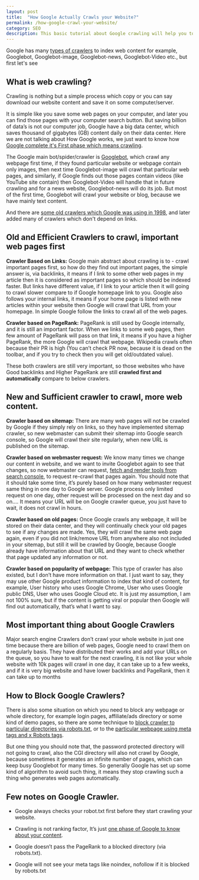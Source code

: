 ```yaml
---
layout: post
title:  "How Google Actually Crawls your Website?"
permalink: /how-google-crawl-your-website/
category: SEO
description: This basic tutorial about Google crawling will help you to become a master in SEO.
---
```

Google has many <a href="https://support.google.com/webmasters/answer/1061943?hl=en" target="_blank"> types of crawlers</a> to index web content for example, Googlebot, Googlebot-image, Googlebot-news, Googlebot-Video etc., but first let's see

## What is web crawling?  ##

Crawling is nothing but a simple process which copy or you can say download our website content and save it on some computer/server.

It is simple like you save some web pages on your computer, and later you can find those pages with your computer search button. But saving billion of data’s is not our computer job, Google have a big data center, which saves thousand of gigabytes (GB) content daily on their data center. Here we are not talking about How Google works, we just want to know how [Google complete it's First phase which means crawling](/crawling-indexing-and-ranking/ "Google three phase: Crawling, Indexing and Ranking"). 

The Google main bot/spider/crawler is [Googlebot](https://support.google.com/webmasters/answer/182072?hl=en), which crawl any webpage first time, if they found particular website or webpage contain only images, then next time Googlebot-image will crawl that particular web pages, and similarly, if Google finds out those pages contain videos (like YouTube site contain) then Googlebot-Video will handle that in future crawling and for a news website, Googlebot-news will do its job. But most of the first time, Googlebot will crawl your website or blog, because we have mainly text content.

And there are [some old crawlers which Google was using in 1998](http://oak.cs.ucla.edu/~cho/papers/cho-order.pdf), and later added many of crawlers which don't depend on links.

## Old and Efficient Crawlers to crawl, important web pages first ##

**Crawler Based on Links:** Google main abstract about crawling is to - crawl important pages first, so how do they find out important pages, the simple answer is, via backlinks, it means if I link to some other web pages in my article then it is considered as important pages so which should be indexed faster. But links have different value, if I link to your article then it will going to crawl slower compare to if Google homepage link to you. Google also follows your internal links, it means if your home page is listed with new articles within your website then Google will crawl that URL from your homepage. In simple Google follow the links to crawl all of the web pages.

**Crawler based on PageRank:** PageRank is still used by Google internally, and it is still an important factor. When we links to some web pages, then few amount of PageRank will pass on that link, it means if you have a higher PageRank, the more Google will crawl that webpage. Wikipedia crawls often because their PR is high (You can’t check PR now, because it is dead on the toolbar, and if you try to check then you will get old/outdated value).

These both crawlers are still very important, so those websites who have Good backlinks and Higher PageRank are still **crawled first and automatically** compare to below crawlers.

## New and Sufficient crawler to crawl, more web content. ##

**Crawler based on sitemap:** There are many web pages will not be crawled by Google if they simply rely on links, so they have implemented sitemap crawler, so new webmaster can submit their sitemap into Google search console, so Google will crawl their site regularly, when new URL is published on the sitemap.

**Crawler based on webmaster request:** We know many times we change our content in website, and we want to invite Googlebot again to see that changes, so now webmaster can request, [fetch and render tools from search console](https://support.google.com/webmasters/answer/6066468?hl=en), to request re-crawl that pages again. You should note that it should take some time, it’s purely based on how many webmaster request same thing in one day to Google server. Google process only limited request on one day, other request will be processed on the next day and so on…. It means your URL will be on Google crawler queue, you just have to wait, it does not crawl in hours.

**Crawler based on old pages:** Once Google crawls any webpage, it will be stored on their data center, and they will continually check your old pages to see if any changes are made. Yes,  they will crawl the same web page again, even if you did not link/remove URL from anywhere also not included in your sitemap, but still it will be crawled by Google, because Google already have information about that URL and they want to check whether that page updated any information or not.

**Crawler based on popularity of webpage:** This type of crawler has also existed, but I don’t have more information on that. I just want to say, they may use other Google product information to index that kind of content, for example, User history who uses Google Chrome, User who uses Google public DNS, User who uses Google Cloud etc. It is just my assumption, I am not 100% sure, but if the content is getting viral or popular then Google will find out automatically, that’s what I want to say.

## Most important thing about Google Crawlers ##

Major search engine Crawlers don’t crawl your whole website in just one time because there are billion of web pages, Google need to crawl them on a regularly basis. They have distributed their works and add your URLs on the queue, so you have to wait for the next crawling, it is not like your whole website with 10k pages will crawl in one day, it can take up to a few weeks, and if it is very big website and have lower backlinks and PageRank, then it can take up to months

## How to Block Google Crawlers? ##

There is also some situation on which you need to block any webpage or whole directory, for example login pages, affiliate/ads directory or some kind of demo pages, so there are some technique to [block crawler to particular directories via robots.txt](/robots-txt/), or to the [particular webpage using meta tags and x Robots tags](https://developers.google.com/webmasters/control-crawl-index/docs/robots_meta_tag). 

But one thing you should note that, the password protected directory will not going to crawl, also the CGI directory will also not crawl by Google, because sometimes it generates an infinite number of pages, which can keep busy Googlebot for many times. So generally Google has set up some kind of algorithm to avoid such thing, it means they stop crawling such a thing who generates web pages automatically. 

## Few notes on Google Crawler. ## 

- Google always checks your robot.txt first before they start crawling your website.

- Crawling is not ranking factor, It’s just [one phase of Google to know about your content](/crawling-indexing-and-ranking/).

- Google doesn’t pass the PageRank to a blocked directory (via robots.txt).

- Google will not see your meta tags like noindex, nofollow if it is blocked by robots.txt


